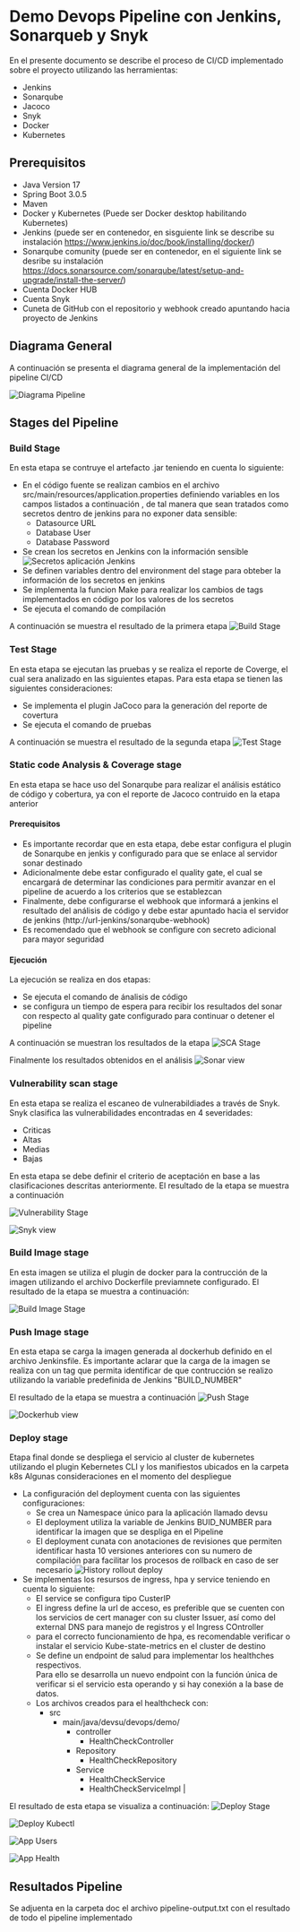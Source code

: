 # Demo Devops Pipeline con Jenkins, Sonarqueb y Snyk

En el presente documento se describe el proceso de CI/CD implementado sobre el proyecto utilizando las herramientas:
- Jenkins
- Sonarqube
- Jacoco
- Snyk
- Docker
- Kubernetes


## Prerequisitos

- Java Version 17
- Spring Boot 3.0.5
- Maven
- Docker y Kubernetes (Puede ser Docker desktop habilitando Kubernetes)
- Jenkins (puede ser en contenedor, en sisguiente link se describe su instalación https://www.jenkins.io/doc/book/installing/docker/)
- Sonarqube comunity (puede ser en contenedor, en el siguiente link se desribe su instalación https://docs.sonarsource.com/sonarqube/latest/setup-and-upgrade/install-the-server/)
- Cuenta Docker HUB
- Cuenta Snyk
- Cuneta de GitHub con el repositorio y webhook creado apuntando hacia proyecto de Jenkins

## Diagrama General

A continuación se presenta el diagrama general de la implementación del pipeline CI/CD

![Diagrama Pipeline](doc/diagrama.png)

## Stages del Pipeline

### Build Stage

En esta etapa se contruye el artefacto .jar teniendo en cuenta lo siguiente:
- En el código fuente se realizan cambios en el archivo src/main/resources/application.properties definiendo variables en los campos listados a continuación , de tal manera que sean tratados como secretos dentro de jenkins para no exponer data sensible:
  - Datasource URL
  - Database User
  - Database Password 
- Se crean los secretos en Jenkins con la información sensible
  ![Secretos aplicación Jenkins](doc/secrets-jenkins-db.png)
- Se definen variables dentro del environment del stage para obteber la información de los secretos en jenkins
- Se implementa la funcion Make para realizar los cambios de tags implementados en código por los valores de los secretos
- Se ejecuta el comando de compilación

A continuación se muestra el resultado de la primera etapa
![Build Stage](doc/build-stage.png)

### Test Stage

En esta etapa se ejecutan las pruebas y se realiza el reporte de Coverge, el cual sera analizado en las siguientes etapas.
Para esta etapa se tienen las siguientes consideraciones:
- Se implementa el plugin JaCoco para la generación del reporte de covertura
- Se ejecuta el comando de pruebas

A continuación se muestra el resultado de la segunda etapa
![Test Stage](doc/test-stage.png)

### Static code Analysis & Coverage stage

En esta etapa se hace uso del Sonarqube para realizar el análisis estático de código y cobertura, ya con el reporte de Jacoco contruido en la etapa anterior
#### Prerequisitos
 - Es importante recordar que en esta etapa, debe estar configura el plugin de Sonarqube en jenkis y configurado para que se enlace al servidor sonar destinado
 - Adicionalmente debe estar configurado el quality gate, el cual se encargará de determinar las condiciones para permitir avanzar en el pipeline de acuerdo a los criterios que se establezcan
 - Finalmente, debe configurarse el webhook que informará a jenkins el resultado del análisis de código y debe estar apuntado hacia el servidor de jenkins (http://url-jenkins/sonarqube-webhook)
 - Es recomendado que el webhook se configure con secreto adicional para mayor seguridad

#### Ejecución
La ejecución se realiza en dos etapas:
- Se ejecuta el comando de ánalisis de código
- se configura un tiempo de espera para recibir los resultados del sonar con respecto al quality gate configurado para continuar o detener el pipeline

A continuación se muestran los resultados de la etapa
![SCA Stage](doc/sca-stage.png)

Finalmente los resultados obtenidos en el análisis
![Sonar view](doc/sonar.png)

### Vulnerability scan stage

En esta etapa se realiza el escaneo de vulnerabildiades a través de Snyk. Snyk clasifica las vulnerabilidades encontradas en 4 severidades:
- Criticas
- Altas
- Medias
- Bajas

En esta etapa se debe definir el criterio de aceptación en base a las clasificaciones descritas anteriormente.
El resultado de la etapa se muestra a continuación

![Vulnerability Stage](doc/vulnerability-stage.png)

![Snyk view](doc/snyk.png)

### Build Image stage

En esta imagen se utiliza el plugin de docker para la contrucción de la imagen utilizando el archivo Dockerfile previamnete configurado.
El resultado de la etapa se muestra a continuación:

![Build Image Stage](doc/build-image-stage.png)

### Push Image stage

En esta etapa se carga la imagen generada al dockerhub definido en el archivo Jenkinsfile.
Es importante aclarar que la carga de la imagen se realiza con un tag que permita identificar de que contrucción se realizo utilizando la variable predefinida de Jenkins "BUILD_NUMBER"

El resultado de la etapa se muestra a continuación
![Push Stage](doc/push-stage.png)

![Dockerhub view](doc/dockerhub.png)

### Deploy stage

Etapa final donde se despliega el servicio al cluster de kubernetes utilizando el plugin Kebernetes CLI y los manifiestos ubicados en la carpeta k8s
Algunas consideraciones en el momento del despliegue

- La configuración del deployment cuenta con las siguientes configuraciones:
  - Se crea un Namespace único para la aplicación llamado devsu
  - El deployment utiliza la variable de Jenkins BUID_NUMBER para identificar la imagen que se despliga en el Pipeline
  - El deployment cunata con anotaciones de revisiones que permiten identificar hasta 10 versiones anteriores con su numero de compilación para facilitar los procesos de rollback en caso de ser necesario
    ![History rollout deploy](doc/history-rev.png)
- Se implementas los resursos de ingress, hpa y service teniendo en cuenta lo siguiente:
  - El service se configura tipo CusterIP
  - El ingress define la url de acceso, es preferible que se cuenten con los servicios de cert manager con su cluster Issuer, así como del external DNS para manejo de registros y el Ingress COntroller
  - para el correcto funcionamiento de hpa, es recomendable verificar o instalar el servicio Kube-state-metrics en el cluster de destino
  - Se define un endpoint de salud para implementar los healthches respectivos. <br>
    Para ello se desarrolla un nuevo endpoint con la función única de verificar si el servicio esta operando y si hay conexión a la base de datos. <br>
  - Los archivos creados para el healthcheck con: <br>
    - src
      - main/java/devsu/devops/demo/
        - controller
          - HealthCheckController
        - Repository
          - HealthCheckRepository
        - Service
          - HealthCheckService
          - HealthCheckServiceImpl
  |
    
El resultado de esta etapa se visualiza a continuación:
![Deploy Stage](doc/deploy-stage.png)

![Deploy Kubectl](doc/deploy-kubectl.png)

![App Users](doc/app-users.png)

![App Health](doc/app-health.png)

## Resultados Pipeline

Se adjuenta en la carpeta doc el archivo pipeline-output.txt con el resultado de todo el pipeline implementado
